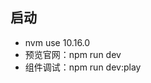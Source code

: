 <!--
 * @Author: atdow
 * @Date: 2021-06-08 15:32:01
 * @LastEditors: null
 * @LastEditTime: 2021-11-23 14:21:36
 * @Description: file description
-->
## 启动
- nvm use 10.16.0
- 预览官网：npm run dev
- 组件调试：npm run dev:play
